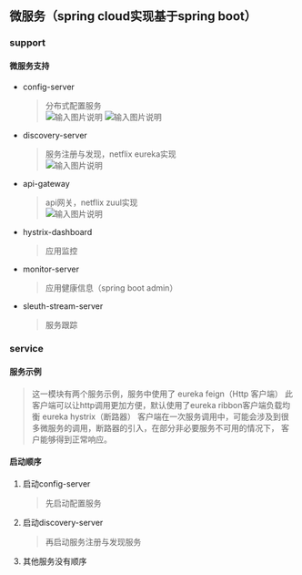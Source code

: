 ## 微服务（spring cloud实现基于spring boot）
### support
#### 微服务支持
* config-server  

    > 分布式配置服务  
    ![输入图片说明](http://git.oschina.net/uploads/images/2017/0119/170644_c07b7897_489925.png "在这里输入图片标题")
    ![输入图片说明](http://git.oschina.net/uploads/images/2017/0114/013548_42cfa443_489925.jpeg "配置服务器")
    
* discovery-server  

    > 服务注册与发现，netflix eureka实现  
    ![输入图片说明](http://git.oschina.net/uploads/images/2017/0114/013731_aaaad60d_489925.jpeg "在这里输入图片标题")
* api-gateway  

    > api网关，netflix zuul实现  
    ![输入图片说明](http://git.oschina.net/uploads/images/2017/0114/013806_2ed9c7ed_489925.jpeg "在这里输入图片标题")  
    
* hystrix-dashboard
    > 应用监控  
    
* monitor-server
    > 应用健康信息（spring boot admin）  
* sleuth-stream-server
    > 服务跟踪  
    
### service  

#### 服务示例  
   > 这一模块有两个服务示例，服务中使用了
        eureka feign（Http 客户端）
            此客户端可以让http调用更加方便，默认使用了eureka ribbon客户端负载均衡 
        eureka hystrix（断路器）
            客户端在一次服务调用中，可能会涉及到很多微服务的调用，断路器的引入，在部分非必要服务不可用的情况下，
            客户能够得到正常响应。  
            
#### 启动顺序
1. 启动config-server  
    > 先启动配置服务
2. 启动discovery-server  
    > 再启动服务注册与发现服务
3. 其他服务没有顺序